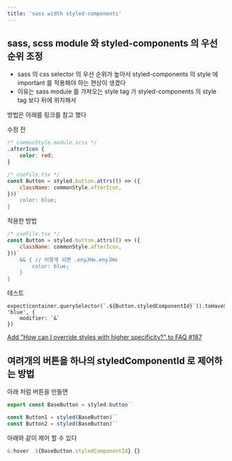 ```yaml
---
title: 'sass width styled-components'
---
```


## sass, scss module 와 styled-components 의 우선순위 조정

-   sass 의 css selector 의 우선 순위가 높아서 styled-components 의 style 에 important 를 적용해야 하는 현상이 생겼다
-   이유는 sass module 를 가져오는 style tag 가 styled-components 의 style tag 보다 뒤에 위치해서

방법은 아래를 링크를 참고 했다

수정 전

```css
/* commonStyle.module.scss */
.afterIcon {
    color: red;
}
```

```javascript
/* useFile.tsx */
const Button = styled.button.attrs(() => ({
    className: commonStyle.afterIcon,
}))`
    color: blue;
}
```

적용한 방법

```javascript
/* useFile.tsx */
const Button = styled.button.attrs(() => ({
    className: commonStyle.afterIcon,
}))`
    && { // 이렇게 되면 .enyJHo.enyJHo
        color: blue;
    }
}
```

테스트

```JSX
expect(container.querySelector(`.${Button.styledComponentId}`)).toHaveStyleRule('color', 'blue', {
    modifier: `&`
})
```

[Add "How can I override styles with higher specificity?" to FAQ #187](https://github.com/styled-components/styled-components-website/issues/187)

## 여려개의 버튼을 하나의 styledComponentId 로 제어하는 방법

아래 처럼 버튼을 만들면

```javascript
export const BaseButton = styled.button``

const Button1 = styled(BaseButton)``
const Button2 = styled(BaseButton)``
```

아래와 같이 제어 할 수 있다

```javascript
&:hover .${BaseButton.styledComponentId} {}
```
